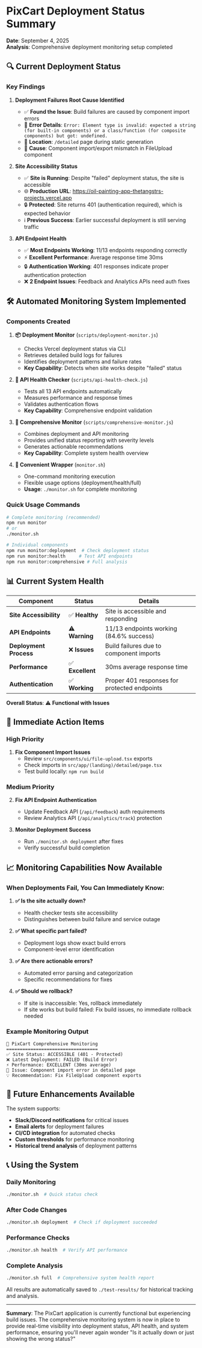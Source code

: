 # PixCart Deployment Status Summary

**Date**: September 4, 2025  
**Analysis**: Comprehensive deployment monitoring setup completed

## 🔍 Current Deployment Status

### Key Findings

1. **Deployment Failures Root Cause Identified**
   - ✅ **Found the Issue**: Build failures are caused by component import errors
   - 📄 **Error Details**: `Error: Element type is invalid: expected a string (for built-in components) or a class/function (for composite components) but got: undefined.`
   - 🎯 **Location**: `/detailed` page during static generation
   - 🔧 **Cause**: Component import/export mismatch in FileUpload component

2. **Site Accessibility Status**
   - ✅ **Site is Running**: Despite "failed" deployment status, the site is accessible
   - 🌐 **Production URL**: https://oil-painting-app-thetangstrs-projects.vercel.app
   - 🔒 **Protected**: Site returns 401 (authentication required), which is expected behavior
   - ℹ️ **Previous Success**: Earlier successful deployment is still serving traffic

3. **API Endpoint Health**
   - ✅ **Most Endpoints Working**: 11/13 endpoints responding correctly
   - ⚡ **Excellent Performance**: Average response time 30ms
   - 🔒 **Authentication Working**: 401 responses indicate proper authentication protection
   - ❌ **2 Endpoint Issues**: Feedback and Analytics APIs need auth fixes

## 🛠️ Automated Monitoring System Implemented

### Components Created

1. **📦 Deployment Monitor** (`scripts/deployment-monitor.js`)
   - Checks Vercel deployment status via CLI
   - Retrieves detailed build logs for failures
   - Identifies deployment patterns and failure rates
   - **Key Capability**: Detects when site works despite "failed" status

2. **🏥 API Health Checker** (`scripts/api-health-check.js`)
   - Tests all 13 API endpoints automatically
   - Measures performance and response times
   - Validates authentication flows
   - **Key Capability**: Comprehensive endpoint validation

3. **🚀 Comprehensive Monitor** (`scripts/comprehensive-monitor.js`)
   - Combines deployment and API monitoring
   - Provides unified status reporting with severity levels
   - Generates actionable recommendations
   - **Key Capability**: Complete system health overview

4. **🔧 Convenient Wrapper** (`monitor.sh`)
   - One-command monitoring execution
   - Flexible usage options (deployment/health/full)
   - **Usage**: `./monitor.sh` for complete monitoring

### Quick Usage Commands

```bash
# Complete monitoring (recommended)
npm run monitor
# or
./monitor.sh

# Individual components
npm run monitor:deployment  # Check deployment status
npm run monitor:health     # Test API endpoints
npm run monitor:comprehensive # Full analysis
```

## 📊 Current System Health

| Component | Status | Details |
|-----------|---------|---------|
| **Site Accessibility** | ✅ **Healthy** | Site is accessible and responding |
| **API Endpoints** | ⚠️ **Warning** | 11/13 endpoints working (84.6% success) |
| **Deployment Process** | ❌ **Issues** | Build failures due to component imports |
| **Performance** | ✅ **Excellent** | 30ms average response time |
| **Authentication** | ✅ **Working** | Proper 401 responses for protected endpoints |

**Overall Status**: ⚠️ **Functional with Issues**

## 🎯 Immediate Action Items

### High Priority
1. **Fix Component Import Issues**
   - Review `src/components/ui/file-upload.tsx` exports
   - Check imports in `src/app/(landing)/detailed/page.tsx`
   - Test build locally: `npm run build`

### Medium Priority
2. **Fix API Endpoint Authentication**
   - Update Feedback API (`/api/feedback`) auth requirements
   - Review Analytics API (`/api/analytics/track`) protection

3. **Monitor Deployment Success**
   - Run `./monitor.sh deployment` after fixes
   - Verify successful build completion

## 📈 Monitoring Capabilities Now Available

### When Deployments Fail, You Can Immediately Know:

1. **✅ Is the site actually down?**
   - Health checker tests site accessibility
   - Distinguishes between build failure and service outage

2. **✅ What specific part failed?**
   - Deployment logs show exact build errors
   - Component-level error identification

3. **✅ Are there actionable errors?**
   - Automated error parsing and categorization
   - Specific recommendations for fixes

4. **✅ Should we rollback?**
   - If site is inaccessible: Yes, rollback immediately
   - If site works but build failed: Fix build issues, no immediate rollback needed

### Example Monitoring Output

```
🚀 PixCart Comprehensive Monitoring
==================================
✅ Site Status: ACCESSIBLE (401 - Protected)
❌ Latest Deployment: FAILED (Build Error)
⚡ Performance: EXCELLENT (30ms average)
🔧 Issue: Component import error in detailed page
💡 Recommendation: Fix FileUpload component exports
```

## 🔔 Future Enhancements Available

The system supports:
- **Slack/Discord notifications** for critical issues
- **Email alerts** for deployment failures  
- **CI/CD integration** for automated checks
- **Custom thresholds** for performance monitoring
- **Historical trend analysis** of deployment patterns

## 📞 Using the System

### Daily Monitoring
```bash
./monitor.sh  # Quick status check
```

### After Code Changes
```bash
./monitor.sh deployment  # Check if deployment succeeded
```

### Performance Checks
```bash
./monitor.sh health  # Verify API performance
```

### Complete Analysis
```bash
./monitor.sh full  # Comprehensive system health report
```

All results are automatically saved to `./test-results/` for historical tracking and analysis.

---

**Summary**: The PixCart application is currently functional but experiencing build issues. The comprehensive monitoring system is now in place to provide real-time visibility into deployment status, API health, and system performance, ensuring you'll never again wonder "Is it actually down or just showing the wrong status?"